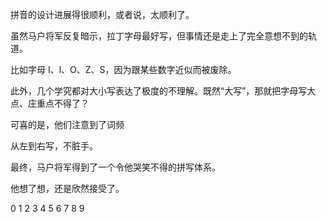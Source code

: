 拼音的设计进展得很顺利，或者说，太顺利了。

虽然马户将军反复暗示，拉丁字母最好写，但事情还是走上了完全意想不到的轨道。

比如字母 I、l、O、Z、S，因为跟某些数字近似而被废除。

此外，几个学究都对大小写表达了极度的不理解。既然“大写”，那就把字母写大点、庄重点不得了？

可喜的是，他们注意到了词频

从左到右写，不脏手。

最终，马户将军得到了一个令他哭笑不得的拼写体系。

他想了想，还是欣然接受了。

0 1 2 3 4 5 6 7 8 9